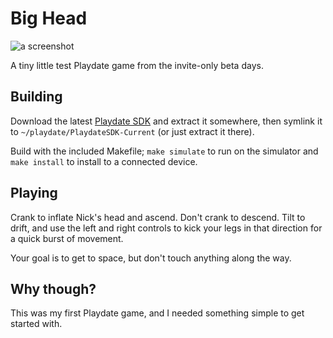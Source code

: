 # Big Head

![a screenshot](https://github.com/Dorthu/uncle-nicks-big-head/blob/master/uncleNick4.gif?raw=true)

A tiny little test Playdate game from the invite-only beta days.

## Building

Download the latest [Playdate SDK](https://play.date/dev/) and extract it somewhere,
then symlink it to `~/playdate/PlaydateSDK-Current` (or just extract it there).

Build with the included Makefile; `make simulate` to run on the simulator and
`make install` to install to a connected device.

## Playing

Crank to inflate Nick's head and ascend.  Don't crank to descend.  Tilt to drift,
and use the left and right controls to kick your legs in that direction for a
quick burst of movement.

Your goal is to get to space, but don't touch anything along the way.

## Why though?

This was my first Playdate game, and I needed something simple to get started with.
